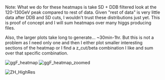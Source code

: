 Note: What we do for these heatmaps is take SD + DDB filtered  look at the 120-130GeV peak compared to rest of data. Given "rest of data" is very little data after DDB and SD cuts, I wouldn't trust these distributions just yet. This is proof of concept and I will sum heatmaps over many higgs producing files.

Also, the larger plots take long to generate... ~30min-1hr. But this is not a problem as I need only one and then I either plot smaller interesting sections of the heatmap or I find a z_cut/beta combination I like and sum over that specific combination.


![ggF_heatmap](https://github.com/user-attachments/assets/28f6092f-cdb5-4bb4-ac21-e96c8902fd6f)
![ggF_heatmap_zoomed](https://github.com/user-attachments/assets/4a98d45b-218e-4583-bfa3-ecad93701824)

![ZH_HighRes](https://github.com/user-attachments/assets/de2a2f8c-8434-47db-90db-41e9ab1387bc)
